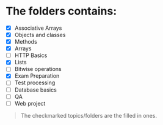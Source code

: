 # The folders contains:

- [x] Associative Arrays
- [x] Objects and classes
- [x] Methods
- [x] Arrays
- [ ] HTTP Basics
- [x] Lists
- [ ] Bitwise operations
- [x] Exam Preparation
- [ ] Test processing 
- [ ] Database basics
- [ ] QA
- [ ] Web project

> The checkmarked topics/folders are the filled in ones.
